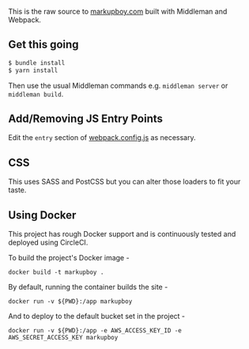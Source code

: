 This is the raw source to [markupboy.com](http://markupboy.com) built with Middleman and Webpack.

## Get this going

```sh
$ bundle install
$ yarn install
```

Then use the usual Middleman commands e.g. `middleman server` or `middleman build`.

## Add/Removing JS Entry Points

Edit the `entry` section of [webpack.config.js](webpack.config.js) as necessary.

## CSS

This uses SASS and PostCSS but you can alter those loaders to fit your taste.

## Using Docker

This project has rough Docker support and is continuously tested and deployed using CircleCI.

To build the project's Docker image -

`docker build -t markupboy .`

By default, running the container builds the site -

`docker run -v ${PWD}:/app markupboy`

And to deploy to the default bucket set in the project -

`docker run -v ${PWD}:/app -e AWS_ACCESS_KEY_ID -e AWS_SECRET_ACCESS_KEY markupboy`
